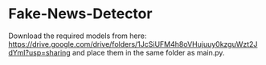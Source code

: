 # Fake-News-Detector
Download the required models from here: https://drive.google.com/drive/folders/1JcSiUFM4h8oVHujuuy0kzguWzt2JdYmI?usp=sharing and place them in the same folder as main.py.
